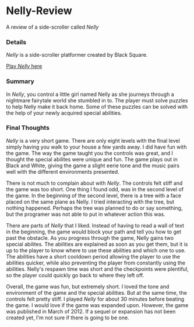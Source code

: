 # Nelly-Review
A review of a side-scroller called *Nelly*

### Details
*Nelly* is a side-scroller platformer created by Black Square.

[Play *Nelly* here](https://armorgames.com/play/12982/nelly?tag-referral=side-scrolling)

### Summary
In *Nelly*, you control a little girl named Nelly as she journeys through a nightmare fairytale world she stumbled in to. The player must solve puzzles to help Nelly make it back home. Some of these puzzles can be solved with the help of your newly acquired special abilities.

### Final Thoughts
*Nelly* is a very short game. There are only eight levels with the final level simply having you walk to your house a few yards away. I did have fun with the game. The way the game taught you the controls was great, and I thought the special abilites were unique and fun. The game plays out in Black and White, giving the game a slight eerie tone and the music pairs well with the different environments presented.

There is not much to complain about with *Nelly*. The controls felt stiff and the game was too short. One thing I found odd, was in the second level of the game. In the beginning of the second level, there is a tree with a face placed on the same plane as Nelly. I tried interacting with the tree, but nothing happened. Perhaps the tree was planned to do or say something, but the programer was not able to put in whatever action this was.

There are parts of *Nelly* that I liked. Instead of having to read a wall of text in the beginning, the game would block your path and tell you how to get past the obstacle. As you progress through the game, Nelly gains two special abilites. The abilities are explained as soon as you get them, but it is up to the player to know where to use these abilities and which one to use. The abilities have a short cooldown period allowing the player to use the abilities quicker, while also preventing the player from constantly using the abilities. Nelly's respawn time was short and the checkpoints were plentiful, so the player could quickly go back to where they left off.

Overall, the game was fun, but extremely short. I loved the tone and environment of the game and the special abilities. But at the same time, the controls felt pretty stiff. I played *Nelly* for about 30 minutes before beating the game. I would love if the game was expanded upon. However, the game was published in March of 2012. If a sequel or expansion has not been created yet, I'm not sure if there is going to be one.
